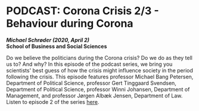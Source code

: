# PODCAST: Corona Crisis 2/3 - Behaviour during Corona
*__Michael Schrøder (2020, April 2)__*   
__School of Business and Social Sciences__

Do we believe the politicians during the Corona crisis? Do we do as they tell us to? And why? In this episode of the podcast series, we bring you scientists' best guess of how the crisis might influence society in the period following the crisis. This episode features professor Michael Bang Petersen, Department of Political Science, professor Gert Tinggaard Svendsen, Department of Political Science, professor Winni Johansen, Department of Management, and professor Jørgen Albæk Jensen, Department of Law. Listen to episode 2 of the series [here](https://bss.au.dk/insights/samfund-2/2020/adfaerd-i-en-coronatid/). 

